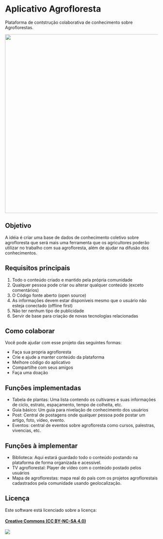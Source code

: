 # Aplicativo Agrofloresta
Plataforma de contstrução colaborativa de conhecimento sobre Agroflorestas.

<img src="http://blog.tistu.com.br/wp-content/themes/tistu_blog/thumb.php?src=http://blog.tistu.com.br/wp-content/uploads/2016/03/agrofloresta_logo_6701.png&w=590&h=209&zc=1" width="590" />

## Objetivo

A idéia é criar uma base de dados de conhecimento coletivo sobre agrofloresta que será mais uma ferramenta que os agricultores poderão utilizar no trabalho com sua agrofloresta, além de ajudar na difusão dos conhecimentos. 

## Requisitos principais

1. Todo o conteúdo criado e mantido pela própria comunidade
2. Qualquer pessoa pode criar ou alterar qualquer conteúdo (exceto comentários)
3. O Código fonte aberto (open source)
4. As informações devem estar disponíveis mesmo que o usuário não esteja conectado (offline first)
5. Não ter nenhum tipo de publicidade
6. Servir de base para criação de novas tecnologias relacionadas

## Como colaborar

Você pode ajudar com esse projeto das seguintes formas:

- Faça sua propria agrofloresta
- Crie e ajude a manter conteúdo da plataforma
- Melhore código do aplicativo
- Compartilhe com seus amigos
- Faça uma doação

## Funções implementadas

- Tabela de plantas: Uma lista contendo os cultivares e suas informações de ciclo, estrato, espaçamento, tempo de colheita, etc.
- Guia básico: Um guia para nivelação de conhecimento dos usuários
- Post: Central de postagens onde qualquer pessoa pode postar um artigo, foto, vídeo, evento.
- Eventos: central de eventos sobre agrofloresta como cursos, palestras, vivencias, etc.

## Funções à implementar

- Biblioteca: Aqui estará guardado todo o conteúdo postando na plataforma de forma organizada e acessível.
- TV agroflorestal: Player de vídeo com o conteúdo postado pelos usuários
- Mapa de agroflorestas: mapa real do país com os projetos agroflorestais cadastrados pela comunidade usando geolocalização.

## Licença

Este software está licenciado sobre a licença:

#### [Creative Commons (CC BY-NC-SA 4.0)](LICENSE)

[<img src="https://br.creativecommons.org/wp-content/uploads/2015/04/by-nc-sa.jpg" />](LICENSE)
